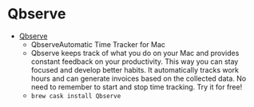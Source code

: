 # Qbserve
- [Qbserve](https://qotoqot.com/qbserve/)
  -  QbserveAutomatic Time Tracker for Mac
  - Qbserve keeps track of what you do on your Mac and provides constant feedback on your productivity. This way you can stay focused and develop better habits. It automatically tracks work hours and can generate invoices based on the collected data. No need to remember to start and stop time tracking. Try it for free!
  - `brew cask install Qbserve`
